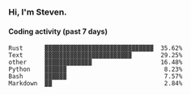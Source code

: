 ### Hi, I'm Steven.

#### Coding activity (past 7 days)
```
Rust      ▓▓▓▓▓▓▓▓▓▓▓▓▓▓▓▓▓▓▓▓▓▓▓▓▓▓▓▓▓▓  35.62%
Text      ▓▓▓▓▓▓▓▓▓▓▓▓▓▓▓▓▓▓▓▓▓▓▓▓        29.25%
other     ▓▓▓▓▓▓▓▓▓▓▓▓▓                   16.48%
Python    ▓▓▓▓▓▓                           8.23%
Bash      ▓▓▓▓▓▓                           7.57%
Markdown  ▓▓                               2.84%
```
